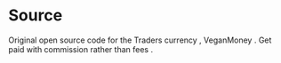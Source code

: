 # Source
Original open source code for the Traders currency , VeganMoney . Get paid with commission rather than fees .
